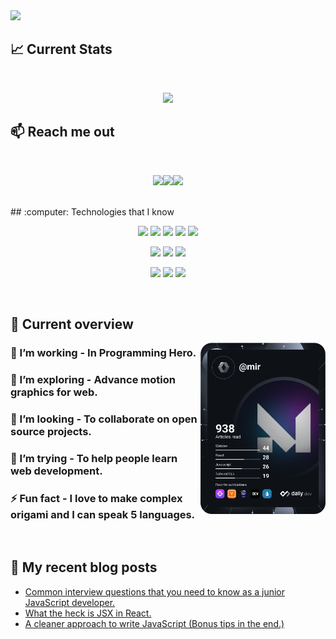 <a href="https://www.facebook.com/mirhussainmurtaza/">
<img src="https://raw.githubusercontent.com/mir-hussain/mir-hussain/main/images/cover.svg" />
</a>

## :chart_with_upwards_trend: Current Stats

<br />
<p align="center">
  <img width="60%" src="https://github-readme-streak-stats.herokuapp.com?user=mir-hussain&theme=react&hide_border=true&background=0D1117&stroke=0D1117&fire=FF1CF7&sideLabels=00F0FF&currStreakNum=FF1CF7&ring=FF1CF7&currStreakLabel=FF1CF7&sideNums=00F0FF" />
</p>

## :mailbox: Reach me out

<br />

[<p align="center"><img height="75" src="https://github.com/mir-hussain/mir-hussain/blob/main/images/icons/Linkedin.png">](https://www.linkedin.com/in/mirhussainmurtaza/)[<img height="75" src="https://github.com/mir-hussain/mir-hussain/blob/main/images/icons/Facebook.png">](https://www.facebook.com/mirhussainmurtaza)[<img height="75" src="https://github.com/mir-hussain/mir-hussain/blob/main/images/icons/Twitter.png"> </p>](https://twitter.com/_mir_hussain_)

<br />
<!-------------- some technology i explore----------- -->
## :computer: Technologies that I know

<br>
<p align="center">
<img src="https://i.ibb.co/GHDn9wY/HTML.png"/>
<img src="https://i.ibb.co/4YFH8rz/css.png"/>
<img src="https://i.ibb.co/kxVpg7V/Java-Script.png"/>

<img src="https://i.ibb.co/JrzMzFq/c.png"/>
<img src="https://i.ibb.co/vLcWYSQ/cpp.png"/>
</p>
<p align="center">
<img src="https://i.ibb.co/bKp9mFP/react.png"/>


<img src="https://i.ibb.co/h8xTh68/tailwind.png"/>

<img src="https://i.ibb.co/s5Hh81r/firebase.png"/>
</p>
<p align="center">
<img src="https://i.ibb.co/ZWz3SHr/node.png"/>
<img src="https://i.ibb.co/tYfnKcB/express.png"/>
<img src="https://i.ibb.co/xSGpYQZ/mongo.png"/>
</p><br/>

## :eyes: Current overview

<div align="left">
<a href="https://app.daily.dev/mir"><img align="right" src="https://github.com/mir-hussain/mir-hussain/blob/main/devcard.svg" width="200" alt="Mir Hussain's Dev Card"/></a>
</div>

### 🔭 I’m working - In Programming Hero. 
### 🌱 I’m exploring - Advance motion graphics for web. 
### 👯 I’m looking - To collaborate on open source projects. 
### 🤔 I’m trying - To help people learn web development. 
### ⚡ Fun fact - I love to make complex origami and I can speak 5 languages.


<br />

## :book: My recent blog posts
<!-- BLOG-POST-LIST:START -->
- [Common interview questions that you need to know as a junior JavaScript developer.](https://dev.to/mirhussain/common-interview-questions-that-you-need-to-know-as-a-junior-javascript-developer-29a6)
- [What the heck is JSX in React.](https://dev.to/mirhussain/what-the-heck-is-jsx-in-react-3f0a)
- [A cleaner approach to write JavaScript &lpar;Bonus tips in the end.&rpar;](https://dev.to/mirhussain/a-cleaner-approach-to-write-javascript-bonus-tips-in-the-end-58ng)
<!-- BLOG-POST-LIST:END -->

